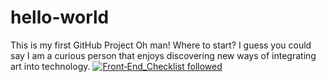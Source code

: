 # hello-world
This is my first GitHub Project
Oh man! Where to start? I guess you could say I am a curious person that enjoys discovering new ways of integrating art into technology.
[![Front‑End_Checklist followed](https://img.shields.io/badge/Front‑End_Checklist-followed-brightgreen.svg)](https://github.com/thedaviddias/Front-End-Checklist/)
